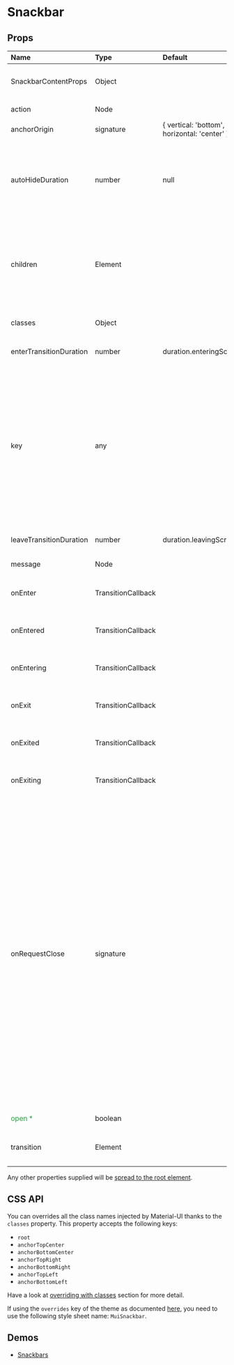 <!--- This documentation is automatically generated, do not try to edit it. -->

# Snackbar



## Props
| Name | Type | Default | Description |
|:-----|:-----|:--------|:------------|
| SnackbarContentProps | Object |  | Properties applied to the `SnackbarContent` element. |
| action | Node |  | The action to display. |
| anchorOrigin | signature | { vertical: 'bottom', horizontal: 'center' } | The anchor of the `Snackbar`. |
| autoHideDuration | number | null | The number of milliseconds to wait before automatically dismissing. This behavior is disabled by default with the `null` value. |
| children | Element |  | If you wish the take control over the children of the component you can use that property. When using it, no `SnackbarContent` component will be rendered. |
| classes | Object |  | Useful to extend the style applied to components. |
| enterTransitionDuration | number | duration.enteringScreen | Customizes duration of enter animation (ms) |
| key | any |  | When displaying multiple consecutive Snackbars from a parent rendering a single <Snackbar/>, add the key property to ensure independent treatment of each message. e.g. <Snackbar key={message} />, otherwise, the message may update-in-place and features such as autoHideDuration may be canceled. |
| leaveTransitionDuration | number | duration.leavingScreen | Customizes duration of leave animation (ms) |
| message | Node |  | The message to display. |
| onEnter | TransitionCallback |  | Callback fired before the transition is entering. |
| onEntered | TransitionCallback |  | Callback fired when the transition has entered. |
| onEntering | TransitionCallback |  | Callback fired when the transition is entering. |
| onExit | TransitionCallback |  | Callback fired before the transition is exiting. |
| onExited | TransitionCallback |  | Callback fired when the transition has exited. |
| onExiting | TransitionCallback |  | Callback fired when the transition is exiting. |
| onRequestClose | signature |  | Callback fired when the component requests to be closed.<br>Typically `onRequestClose` is used to set state in the parent component, which is used to control the `Snackbar` `open` prop.<br>The `reason` parameter can optionally be used to control the response to `onRequestClose`, for example ignoring `clickaway`.<br><br>**Signature:**<br>`function(event: object, reason: string) => void`<br>*event:* The event source of the callback<br>*reason:* Can be:`"timeout"` (`autoHideDuration` expired) or: `"clickaway"` |
| <span style="color: #31a148">open *</span> | boolean |  | If true, `Snackbar` is open. |
| transition | Element |  | Object with Transition component, props & create Fn. |

Any other properties supplied will be [spread to the root element](/customization/api#spread).

## CSS API

You can overrides all the class names injected by Material-UI thanks to the `classes` property.
This property accepts the following keys:
- `root`
- `anchorTopCenter`
- `anchorBottomCenter`
- `anchorTopRight`
- `anchorBottomRight`
- `anchorTopLeft`
- `anchorBottomLeft`

Have a look at [overriding with classes](/customization/overrides#overriding-with-classes)
section for more detail.

If using the `overrides` key of the theme as documented
[here](/customization/themes#customizing-all-instances-of-a-component-type),
you need to use the following style sheet name: `MuiSnackbar`.

## Demos

- [Snackbars](/demos/snackbars)

